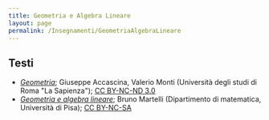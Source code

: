 ```yaml
---
title: Geometria e Algebra Lineare
layout: page
permalink: /Insegnamenti/GeometriaAlgebraLineare
--- 
```


## Testi
* [_Geometria_](https://www.sbai.uniroma1.it/accascinamonti/geogest/Geometria.pdf); Giuseppe Accascina, Valerio Monti (Università degli studi di Roma "La Sapienza"); [CC BY-NC-ND 3.0](https://creativecommons.org/licenses/by-nc-nd/3.0/)
* [_Geometria e algebra lineare_](https://people.dm.unipi.it/martelli/Alg%20Lin.pdf); Bruno Martelli (Dipartimento di matematica, Università di Pisa); [CC BY-NC-SA](https://creativecommons.org/licenses/by-nc-sa/4.0/)
